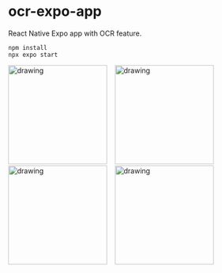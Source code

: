 # ocr-expo-app
React Native Expo app with OCR feature.

<code>npm install</code>
<br>
<code>npx expo start</code>


<img src="https://github.com/Madrianoliko/ocr-expo-app/assets/51478114/17670e17-c225-442f-8acf-c664048342fb" alt="drawing" width="200"/>
&nbsp&nbsp
<img src="https://github.com/Madrianoliko/ocr-expo-app/assets/51478114/ce8f4313-1659-4b98-9ea7-546c90542b63" alt="drawing" width="200"/>
<br>
<img src="https://github.com/Madrianoliko/ocr-expo-app/assets/51478114/2be32665-3e9e-49ea-9630-b0fa09f5a5b7" alt="drawing" width="200"/>
&nbsp&nbsp
<img src="https://github.com/Madrianoliko/ocr-expo-app/assets/51478114/157dfdea-02ec-4832-9342-469df4271013" alt="drawing" width="200"/>

